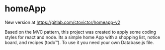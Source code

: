 # homeApp

New version at https://gitlab.com/ctovictor/homeapp-v2

Based on the MVC pattern, this project was created to apply some coding styles for react and node. Its a simple home App with a shopping list, notice board, and recipes (todo™). To use it you need your own Database.js file.
